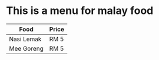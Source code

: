 This is a menu for malay food
==============================



Food   | Price
  -------------  | -------------
  Nasi Lemak	 | RM 5
  Mee Goreng     | RM 5
